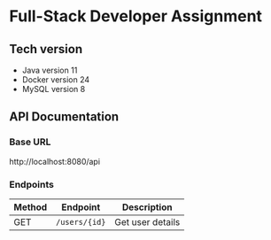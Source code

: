 # Full-Stack Developer Assignment
## Tech version
- Java version 11
- Docker version 24
- MySQL version 8

## API Documentation
### Base URL
http://localhost:8080/api

### Endpoints
| Method | Endpoint            | Description            |
|--------|---------------------|------------------------|
| GET    | `/users/{id}`       | Get user details       |

